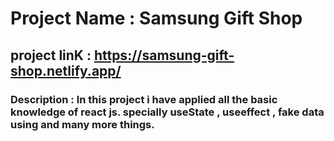 # Project Name : Samsung Gift Shop

## project linK : https://samsung-gift-shop.netlify.app/

### Description : In this project i have applied all the basic knowledge of react js. specially useState , useeffect , fake data using and many more things.
